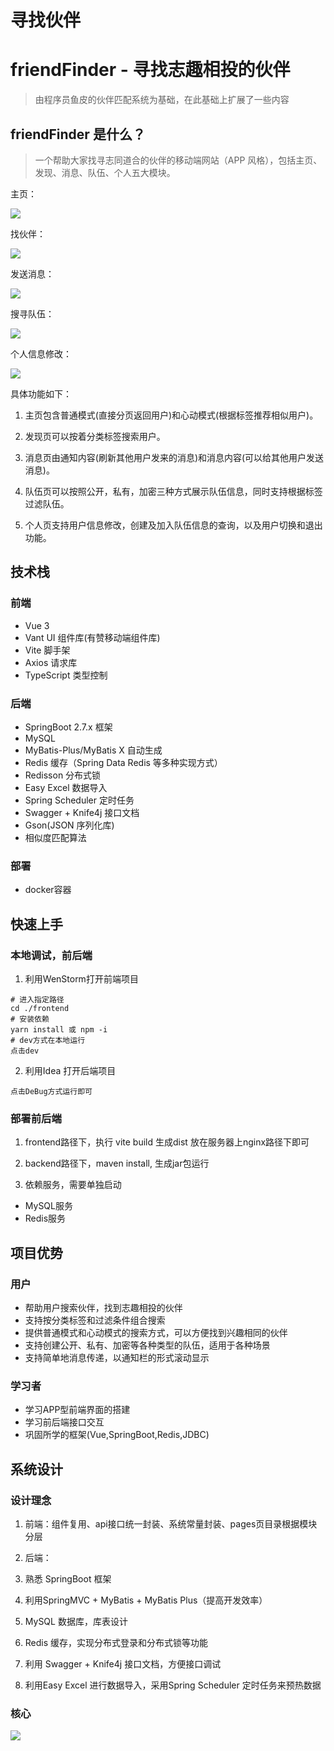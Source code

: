 # 寻找伙伴

# friendFinder - 寻找志趣相投的伙伴

> 由程序员鱼皮的伙伴匹配系统为基础，在此基础上扩展了一些内容

## friendFinder 是什么？

> 一个帮助大家找寻志同道合的伙伴的移动端网站（APP 风格），包括主页、发现、消息、队伍、个人五大模块。

主页：

![](./images/主页.png)

找伙伴：

![](./images/发现.png)

发送消息：

![](./images/消息.png)

搜寻队伍：

![](./images/队伍.png)

个人信息修改：

![](./images/个人.png)

具体功能如下：

1. 主页包含普通模式(直接分页返回用户)和心动模式(根据标签推荐相似用户)。

2. 发现页可以按着分类标签搜索用户。

3. 消息页由通知内容(刷新其他用户发来的消息)和消息内容(可以给其他用户发送消息)。

4. 队伍页可以按照公开，私有，加密三种方式展示队伍信息，同时支持根据标签过滤队伍。

5. 个人页支持用户信息修改，创建及加入队伍信息的查询，以及用户切换和退出功能。

## 技术栈

### 前端

- Vue 3
- Vant UI 组件库(有赞移动端组件库)
- Vite 脚手架
- Axios 请求库
- TypeScript 类型控制

### 后端

- SpringBoot 2.7.x 框架
- MySQL
- MyBatis-Plus/MyBatis X 自动生成
- Redis 缓存（Spring Data Redis 等多种实现方式）
- Redisson 分布式锁
- Easy Excel 数据导入
- Spring Scheduler 定时任务
- Swagger + Knife4j 接口文档
- Gson(JSON 序列化库)
- 相似度匹配算法

### 部署

- docker容器

## 快速上手

### 本地调试，前后端

1. 利用WenStorm打开前端项目

```
# 进入指定路径
cd ./frontend
# 安装依赖
yarn install 或 npm -i
# dev方式在本地运行
点击dev
```

2. 利用Idea 打开后端项目

```
点击DeBug方式运行即可
```

### 部署前后端

1. frontend路径下，执行 vite build 生成dist 放在服务器上nginx路径下即可

2. backend路径下，maven install, 生成jar包运行

3. 依赖服务，需要单独启动

- MySQL服务
- Redis服务

## 项目优势

### 用户

- 帮助用户搜索伙伴，找到志趣相投的伙伴
- 支持按分类标签和过滤条件组合搜索
- 提供普通模式和心动模式的搜索方式，可以方便找到兴趣相同的伙伴
- 支持创建公开、私有、加密等各种类型的队伍，适用于各种场景
- 支持简单地消息传递，以通知栏的形式滚动显示

### 学习者

- 学习APP型前端界面的搭建
- 学习前后端接口交互
- 巩固所学的框架(Vue,SpringBoot,Redis,JDBC)

## 系统设计

### 设计理念

1. 前端：组件复用、api接口统一封装、系统常量封装、pages页目录根据模块分层

2. 后端：
  1. 熟悉 SpringBoot 框架
  2. 利用SpringMVC + MyBatis + MyBatis Plus（提高开发效率）
  3. MySQL 数据库，库表设计
  4. Redis 缓存，实现分布式登录和分布式锁等功能
  5. 利用 Swagger + Knife4j 接口文档，方便接口调试
  6. 利用Easy Excel 进行数据导入，采用Spring Scheduler 定时任务来预热数据

### 核心

![](./images/friendFinder.png)
